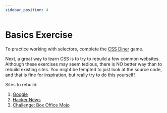 ```yaml
---
sidebar_position: 4
---
```


# Basics Exercise

To practice working with selectors, complete the [CSS Diner](http://flukeout.github.io/) game.

Next, a great way to learn CSS is to try to rebuild a few common websites. Although these exercises may seem tedious, there is NO better way than to rebuild existing sites. You might be tempted to just look at the source code, and that is fine for inspiration, but really try to do this yourself!

Sites to rebuild:

1. [Google](https://www.google.com/)
2. [Hacker News](https://news.ycombinator.com/)
3. [Challenge: Box Office Mojo](http://www.boxofficemojo.com/)
